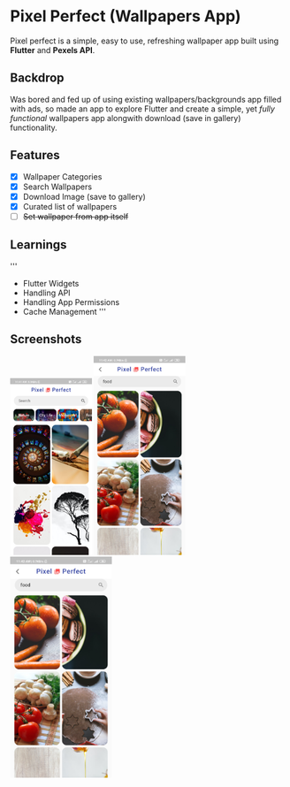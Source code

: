 # Pixel Perfect (Wallpapers App)

Pixel perfect is a simple, easy to use, refreshing wallpaper app built using **Flutter** and **Pexels API**.

## Backdrop

Was bored and fed up of using existing wallpapers/backgrounds app filled with ads, so made an app to explore Flutter and create a simple, yet *fully functional* wallpapers app alongwith download (save in gallery) functionality.

## Features

- [x] Wallpaper Categories
- [x] Search Wallpapers
- [x] Download Image (save to gallery)
- [x] Curated list of wallpapers
- [ ] ~~Set wallpaper from app itself~~ 

## Learnings

'''
- Flutter Widgets
- Handling API
- Handling App Permissions
- Cache Management
'''

## Screenshots

<img src="assets/Screenshot_2020-07-06-11-41-52-412_com.example.wallpapers_app.jpg" height="320" alt="Screenshot"/>   <img src="assets/Screenshot_2020-07-06-11-42-59-297_com.example.wallpapers_app.jpg" height="360" alt="Screenshot"/>   <img src="assets/Screenshot_2020-07-06-11-42-59-297_com.example.wallpapers_app.jpg" height="400" alt="Screenshot"/> 
